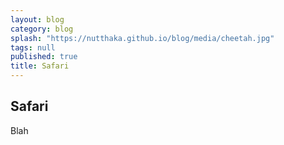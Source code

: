 ```yaml
---
layout: blog
category: blog
splash: "https://nutthaka.github.io/blog/media/cheetah.jpg"
tags: null
published: true
title: Safari
---
```




## Safari
Blah

